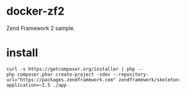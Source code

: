 # docker-zf2
Zend Framework 2 sample.

# install

```console
curl -s https://getcomposer.org/installer | php --
php composer.phar create-project -sdev --repository-url="https://packages.zendframework.com" zendframework/skeleton-application=~2.5 ./app
```